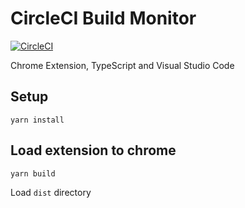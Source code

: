 # CircleCI Build Monitor

[![CircleCI](https://circleci.com/gh/honsq90/circleci-chrome-ext/tree/master.svg?style=svg)](https://circleci.com/gh/honsq90/leave-oz-app/tree/master)

Chrome Extension, TypeScript and Visual Studio Code

## Setup

```
yarn install
```

## Load extension to chrome
```
yarn build
```

Load `dist` directory

